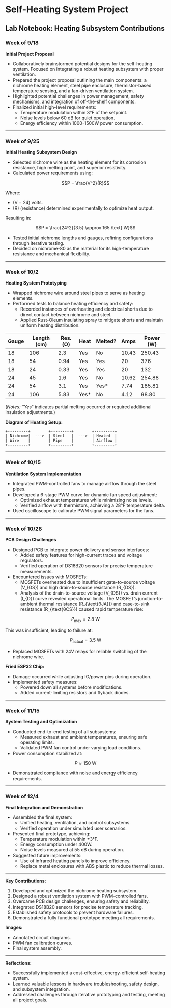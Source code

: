 # Self-Heating System Project

## Lab Notebook: Heating Subsystem Contributions

### Week of 9/18
**Initial Project Proposal**
- Collaboratively brainstormed potential designs for the self-heating system. Focused on integrating a robust heating subsystem with proper ventilation.
- Prepared the project proposal outlining the main components: a nichrome heating element, steel pipe enclosure, thermistor-based temperature sensing, and a fan-driven ventilation system.
- Highlighted potential challenges in power management, safety mechanisms, and integration of off-the-shelf components.
- Finalized initial high-level requirements:
  - Temperature modulation within 3°F of the setpoint.
  - Noise levels below 60 dB for quiet operation.
  - Energy efficiency within 1000-1500W power consumption.

---

### Week of 9/25
**Initial Heating Subsystem Design**
- Selected nichrome wire as the heating element for its corrosion resistance, high melting point, and superior resistivity.
- Calculated power requirements using:

```math
P = \frac{V^2}{R}
```
Where:
- \(V = 24\) volts.
- \(R\) (resistance) determined experimentally to optimize heat output.

Resulting in:
```math
P = \frac{24^2}{3.5} \approx 165 \text{ W}
```

- Tested initial nichrome lengths and gauges, refining configurations through iterative testing.
- Decided on nichrome-80 as the material for its high-temperature resistance and mechanical flexibility.

---

### Week of 10/2
**Heating System Prototyping**
- Wrapped nichrome wire around steel pipes to serve as heating elements.
- Performed tests to balance heating efficiency and safety:
  - Recorded instances of overheating and electrical shorts due to direct contact between nichrome and steel.
  - Applied Rust-Oleum insulating spray to mitigate shorts and maintain uniform heating distribution.

| Gauge | Length (cm) | Res. (Ω) | Heat | Melted? | Amps  | Power (W) |
|-------|-------------|-----------|------|---------|-------|-----------|
| 18    | 106         | 2.3       | Yes  | No      | 10.43 | 250.43    |
| 18    | 54          | 0.94      | Yes  | Yes     | 20    | 376       |
| 18    | 24          | 0.33      | Yes  | Yes     | 20    | 132       |
| 24    | 45          | 1.6       | Yes  | No      | 10.62 | 254.88    |
| 24    | 54          | 3.1       | Yes  | Yes*    | 7.74  | 185.81    |
| 24    | 106         | 5.83      | Yes* | No      | 4.12  | 98.80     |

(*Notes: "Yes*" indicates partial melting occurred or required additional insulation adjustments.)

**Diagram of Heating Setup:**
```plaintext
+---------+        +---------+        +---------+
| Nichrome|  --->  | Steel   |  --->  | Heated  |
| Wire    |        | Pipe    |        | Airflow |
+---------+        +---------+        +---------+
```

---

### Week of 10/15
**Ventilation System Implementation**
- Integrated PWM-controlled fans to manage airflow through the steel pipes.
- Developed a 6-stage PWM curve for dynamic fan speed adjustment:
  - Optimized exhaust temperatures while minimizing noise levels.
  - Verified airflow with thermistors, achieving a 28°F temperature delta.
- Used oscilloscope to calibrate PWM signal parameters for the fans.

---

### Week of 10/28
**PCB Design Challenges**
- Designed PCB to integrate power delivery and sensor interfaces:
  - Added safety features for high-current traces and voltage regulators.
  - Verified operation of DS18B20 sensors for precise temperature measurements.
- Encountered issues with MOSFETs:
  - MOSFETs overheated due to insufficient gate-to-source voltage \(V_{GS}\) and high drain-to-source resistance \(R_{DS}\).
  - Analysis of the drain-to-source voltage \(V_{DS}\) vs. drain current \(I_{D}\) curve revealed operational limits. The MOSFET’s junction-to-ambient thermal resistance \(R_{\text{θJA}}\) and case-to-sink resistance \(R_{\text{θCS}}\) caused rapid temperature rise:

```math
P_{\text{max}} = 2.8 \text{ W}
```
This was insufficient, leading to failure at:

```math
P_{\text{actual}} = 3.5 \text{ W}
```

- Replaced MOSFETs with 24V relays for reliable switching of the nichrome wire.

**Fried ESP32 Chip:**
- Damage occurred while adjusting IO/power pins during operation.
- Implemented safety measures:
  - Powered down all systems before modifications.
  - Added current-limiting resistors and flyback diodes.

---

### Week of 11/15
**System Testing and Optimization**
- Conducted end-to-end testing of all subsystems:
  - Measured exhaust and ambient temperatures, ensuring safe operating limits.
  - Validated PWM fan control under varying load conditions.
- Power consumption stabilized at:

```math
P \approx 150 \text{ W}
```

- Demonstrated compliance with noise and energy efficiency requirements.

---

### Week of 12/4
**Final Integration and Demonstration**
- Assembled the final system:
  - Unified heating, ventilation, and control subsystems.
  - Verified operation under simulated user scenarios.
- Presented final prototype, achieving:
  - Temperature modulation within ±3°F.
  - Energy consumption under 400W.
  - Noise levels measured at 55 dB during operation.
- Suggested future improvements:
  - Use of infrared heating panels to improve efficiency.
  - Replace metal enclosures with ABS plastic to reduce thermal losses.

---

**Key Contributions:**
1. Developed and optimized the nichrome heating subsystem.
2. Designed a robust ventilation system with PWM-controlled fans.
3. Overcame PCB design challenges, ensuring safety and reliability.
4. Integrated DS18B20 sensors for precise temperature tracking.
5. Established safety protocols to prevent hardware failures.
6. Demonstrated a fully functional prototype meeting all requirements.

**Images:**
- Annotated circuit diagrams.
- PWM fan calibration curves.
- Final system assembly.

---

**Reflections:**
- Successfully implemented a cost-effective, energy-efficient self-heating system.
- Learned valuable lessons in hardware troubleshooting, safety design, and subsystem integration.
- Addressed challenges through iterative prototyping and testing, meeting all project goals.
